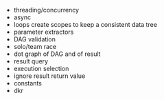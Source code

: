 - threading/concurrency
- async
- loops create scopes to keep a consistent data tree
- parameter extractors
- DAG validation
- solo/team race
- dot graph of DAG and of result
- result query
- execution selection
- ignore result return value
- constants
- dkr